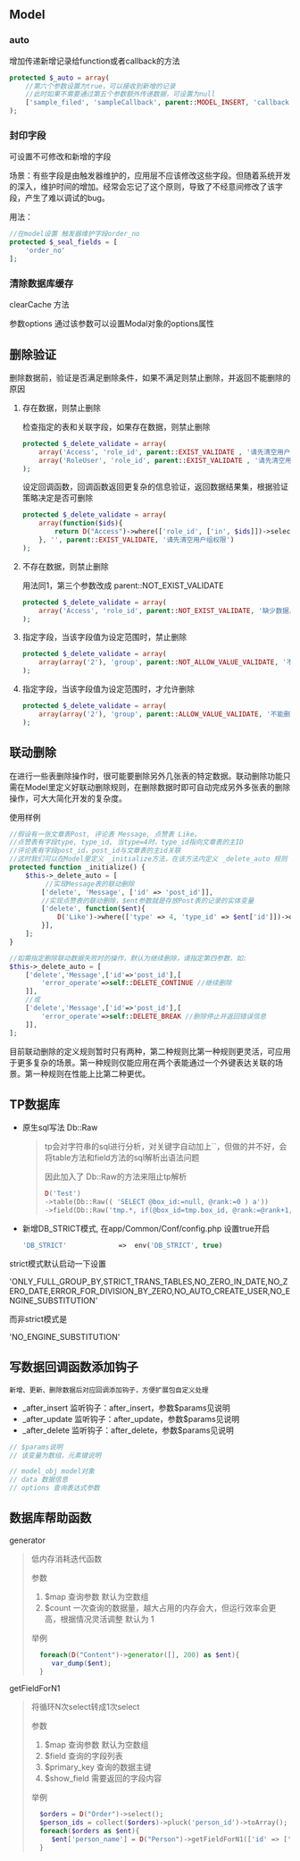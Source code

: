 ## Model

### auto

增加传递新增记录给function或者callback的方法

```php
protected $_auto = array(
    //第六个参数设置为true，可以接收到新增的记录
    //此时如果不需要通过第五个参数额外传递数据，可设置为null
    ['sample_filed', 'sampleCallback', parent::MODEL_INSERT, 'callback', null, true]
);
```

### 封印字段

可设置不可修改和新增的字段

场景：有些字段是由触发器维护的，应用层不应该修改这些字段。但随着系统开发的深入，维护时间的增加。经常会忘记了这个原则，导致了不经意间修改了该字段，产生了难以调试的bug。

用法：

```php
//在model设置 触发器维护字段order_no
protected $_seal_fields = [
    'order_no'
];
```

### 清除数据库缓存

clearCache 方法

参数options 通过该参数可以设置Modal对象的options属性

## 删除验证

删除数据前，验证是否满足删除条件，如果不满足则禁止删除，并返回不能删除的原因

1. 存在数据，则禁止删除

   检查指定的表和关联字段，如果存在数据，则禁止删除

   ```php
   protected $_delete_validate = array(
       array('Access', 'role_id', parent::EXIST_VALIDATE , '请先清空用户组权限'),
       array('RoleUser', 'role_id', parent::EXIST_VALIDATE , '请先清空用户组下面的用户数据'),
   );
   ```

   设定回调函数，回调函数返回更复杂的信息验证，返回数据结果集，根据验证策略决定是否可删除

   ```php
   protected $_delete_validate = array(
       array(function($ids){
           return D("Access")->where(['role_id', ['in', $ids]])->select();
       }, '', parent::EXIST_VALIDATE, '请先清空用户组权限')  
   );
   ```

2. 不存在数据，则禁止删除

   用法同1，第三个参数改成 parent::NOT_EXIST_VALIDATE

   ```php
   protected $_delete_validate = array(
       array('Access', 'role_id', parent::NOT_EXIST_VALIDATE, '缺少数据，不能删除')
   );
   ```

3. 指定字段，当该字段值为设定范围时，禁止删除

   ```php
   protected $_delete_validate = array(
       array(array('2'), 'group', parent::NOT_ALLOW_VALUE_VALIDATE, '不能删除系统组的配置项'),
   );
   ```

4. 指定字段，当该字段值为设定范围时，才允许删除

   ```php
   protected $_delete_validate = array(
       array(array('2'), 'group', parent::ALLOW_VALUE_VALIDATE, '不能删除系统组的配置项'),
   );
   ```



## 联动删除

在进行一些表删除操作时，很可能要删除另外几张表的特定数据。联动删除功能只需在Model里定义好联动删除规则，在删除数据时即可自动完成另外多张表的删除操作，可大大简化开发的复杂度。

使用样例

```php
//假设有一张文章表Post, 评论表 Message, 点赞表 Like。 
//点赞表有字段type, type_id, 当type=4时，type_id指向文章表的主ID
//评论表有字段post_id，post_id与文章表的主id关联
//这时我们可以在Model里定义 _initialize方法，在该方法内定义 _delete_auto 规则
protected function _initialize() {
    $this->_delete_auto = [
         //实现Message表的联动删除
        ['delete', 'Message', ['id' => 'post_id']],
        //实现点赞表的联动删除，$ent参数就是存放Post表的记录的实体变量
        ['delete', function($ent){
            D('Like')->where(['type' => 4, 'type_id' => $ent['id']])->delete();
        }],
    ];
}

//如需指定删除联动数据失败时的操作，默认为继续删除，请指定第四参数，如:
$this->_delete_auto = [
    ['delete','Message',['id'=>'post_id'],[
        'error_operate'=>self::DELETE_CONTINUE //继续删除
    ]],
    //或
    ['delete','Message',['id'=>'post_id'],[
        'error_operate'=>self::DELETE_BREAK //删除停止并返回错误信息
    ]],
];
```

目前联动删除的定义规则暂时只有两种，第二种规则比第一种规则更灵活，可应用于更多复杂的场景。第一种规则仅能应用在两个表能通过一个外键表达关联的场景。第一种规则在性能上比第二种更优。

## TP数据库

+ 原生sql写法 Db::Raw

  > tp会对字符串的sql进行分析，对关键字自动加上``，但做的并不好，会将table方法和field方法的sql解析出语法问题
  >
  > 因此加入了 Db::Raw的方法来阻止tp解析
  >
  > ```php
  > D('Test')
  > ->table(Db::Raw(( 'SELECT @box_id:=null, @rank:=0 ) a'))
  > ->field(Db::Raw('tmp.*, if(@box_id=tmp.box_id, @rank:=@rank+1, @rank:=1) AS rk, @box_id:=tmp.box_id'))
  > ```

+ 新增DB_STRICT模式, 在app/Common/Conf/config.php 设置true开启

  ```php
  'DB_STRICT'             =>  env('DB_STRICT', true)
  ```

strict模式默认启动一下设置

'ONLY_FULL_GROUP_BY,STRICT_TRANS_TABLES,NO_ZERO_IN_DATE,NO_ZERO_DATE,ERROR_FOR_DIVISION_BY_ZERO,NO_AUTO_CREATE_USER,NO_ENGINE_SUBSTITUTION'

而非strict模式是

'NO_ENGINE_SUBSTITUTION'

## 写数据回调函数添加钩子
```text
新增、更新、删除数据后对应回调添加钩子，方便扩展包自定义处理
```
+ _after_insert 监听钩子：after_insert，参数$params见说明
+ _after_update 监听钩子：after_update，参数$params见说明
+ _after_delete 监听钩子：after_delete，参数$params见说明

```php
// $params说明
// 该变量为数组，元素键说明

// model_obj model对象 
// data 数据信息
// options 查询表达式参数
```

## 数据库帮助函数

generator

> 低内存消耗迭代函数
>
> 参数
>
> 1. $map 查询参数 默认为空数组
> 2. $count 一次查询的数据量，越大占用的内存会大，但运行效率会更高，根据情况灵活调整 默认为 1
>
> 举例
>
> ```php
>   foreach(D("Content")->generator([], 200) as $ent){
>      var_dump($ent);
>   }
> ```

getFieldForN1

> 将循环N次select转成1次select
>
> 参数
>
> 1. $map 查询参数 默认为空数组
> 2. $field 查询的字段列表
> 3. $primary_key 查询的数据主键
> 4. $show_field 需要返回的字段内容
>
> 举例
>
> ```php
>   $orders = D("Order")->select();
>   $person_ids = collect($orders)->pluck('person_id')->toArray();
>   foreach($orders as $ent){
>      $ent['person_name'] = D("Person")->getFieldForN1(['id' => ['in', $person_ids]], 'id,name', $ent['person_id'], 'name');
>   }
> ```
